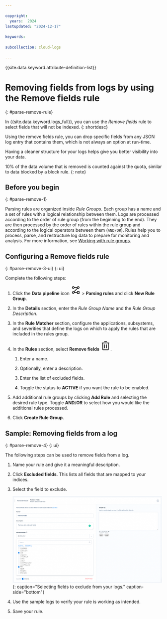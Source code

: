 ```yaml
---

copyright:
  years:  2024
lastupdated: "2024-12-17"

keywords:

subcollection: cloud-logs

---
```


{{site.data.keyword.attribute-definition-list}}



# Removing fields from logs by using the Remove fields rule
{: #parse-remove-rule}

In {{site.data.keyword.logs_full}}, you can use the *Remove fields* rule to select fields that will not be indexed.
{: shortdesc}

Using the remove fields rule, you can drop specific fields from any JSON log entry that contains them, which is not always an option at run-time.

Having a cleaner structure for your logs helps give you better visibility into your data.

10% of the data volume that is removed is counted against the quota, similar to data blocked by a block rule.
{: note}

## Before you begin
{: #parse-remove-1}

Parsing rules are organized inside *Rule Groups*. Each group has a name and a set of rules with a logical relationship between them. Logs are processed according to the order of rule group (from the beginning to the end). They are then processed by the order of rules within the rule group and according to the logical operators between them (`AND/OR`). Rules help you to process, parse, and restructure log data to prepare for monitoring and analysis. For more information, see [Working with rule groups](/docs/cloud-logs?topic=cloud-logs-rules_groups).


## Configuring a Remove fields rule
{: #parse-remove-3-ui}
{: ui}

Complete the following steps:

1. Click the **Data pipeline** icon ![Data pipeline icon](/icons/data-pipeline.svg "Data pipeline") > **Parsing rules** and click **New Rule Group**.

2. In the **Details** section, enter the *Rule Group Name* and the *Rule Group Description*.

3. In the **Rule Matcher** section, configure the applications, subsystems, and severities that define the logs on which to apply the rules that are included in the rules group.

4. In the **Rules** section, select **Remove fields** ![Remove parsing rule icon](/icons/Remove.svg "Remove").

    1. Enter a name.

    2. Optionally, enter a description.

    3. Enter the list of excluded fields.

    4. Toggle the status to **ACTIVE** if you want the rule to be enabled.

5. Add additional rule groups by clicking **Add Rule** and selecting the desired rule type. Toggle **AND**/**OR** to select how you would like the additional rules processed.

6. Click **Create Rule Group**.





## Sample: Removing fields from a log
{: #parse-remove-4}
{: ui}

The following steps can be used to remove fields from a log.

1. Name your rule and give it a meaningful description.

2. Click **Excluded fields**. This lists all fields that are mapped to your indices.

3. Select the field to exclude.

    ![Selecting fields to exclude from your logs.](images/Screen-Shot-2021-02-01-at-10-55-52-700x406.png "Selecting fields to exclude from your logs."){: caption="Selecting fields to exclude from your logs." caption-side="bottom"}

4. Use the sample logs to verify your rule is working as intended.

5. Save your rule.
